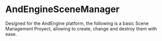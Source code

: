# AndEngineSceneManager

Designed for the AndEngine platform, the following is a basic Scene Management Proyect, allowing to create, change and destroy them with ease.

